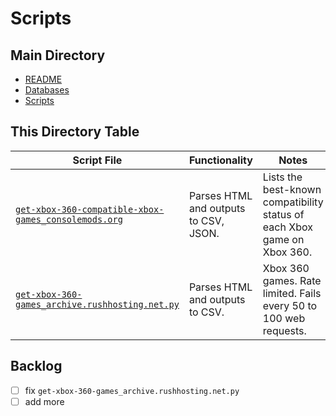 # Scripts

## Main Directory

- [README](../README.md)
- [Databases](../databases/README.md)
- [Scripts](./README.md)

## This Directory Table

| Script File | Functionality | Notes |
| - | - | - |
| [`get-xbox-360-compatible-xbox-games_consolemods.org`](./get-xbox-360-compatible-xbox-games_consolemods.org) | Parses HTML and outputs to CSV, JSON. | Lists the best-known compatibility status of each Xbox game on Xbox 360. |
| [`get-xbox-360-games_archive.rushhosting.net.py`](./get-xbox-360-games_archive.rushhosting.net.py) | Parses HTML and outputs to CSV. | Xbox 360 games. Rate limited. Fails every 50 to 100 web requests. |

## Backlog

- [ ] fix `get-xbox-360-games_archive.rushhosting.net.py`
- [ ] add more
